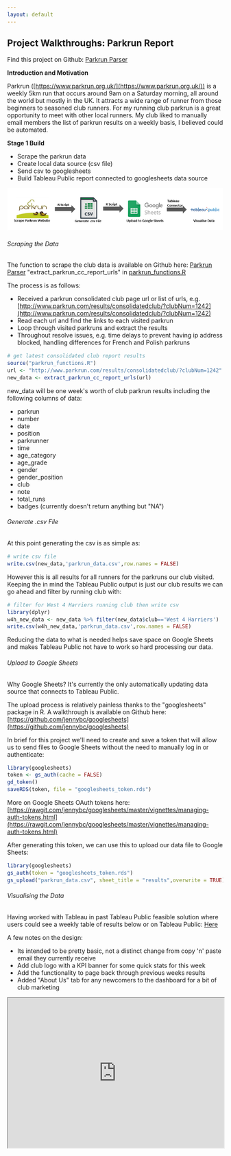 ```yaml
---
layout: default
---
```

## Project Walkthroughs: Parkrun Report
Find this project on Github: <a href ="https://github.com/wjsutton/parkrun_parser">Parkrun Parser</a>

**Introduction and Motivation**

Parkrun ([https://www.parkrun.org.uk/](https://www.parkrun.org.uk/)) is a weekly 5km run that occurs around 9am on a Saturday morning, all around the world but mostly in the UK. It attracts a wide range of runner from those beginners to seasoned club runners. For my running club parkrun is a great opportunity to meet with other local runners.
My club liked to manually email members the list of parkrun results on a weekly basis, I believed could be automated.

**Stage 1 Build**
* Scrape the parkrun data
* Create local data source (csv file)
* Send csv to googlesheets
* Build Tableau Public report connected to googlesheets data source

![Stage 1](assets\parkrun_stage_1_workflow.png)

###### Scraping the Data

The function to scrape the club data is available on Github here: <a href ="https://github.com/wjsutton/parkrun_parser">Parkrun Parser</a> "extract_parkrun_cc_report_urls" in [parkrun_functions.R](https://github.com/wjsutton/parkrun_parser/blob/master/parkrun_functions.R)

The process is as follows:
* Received a parkrun consolidated club page url or list of urls, e.g. [http://www.parkrun.com/results/consolidatedclub/?clubNum=1242](http://www.parkrun.com/results/consolidatedclub/?clubNum=1242) 
* Read each url and find the links to each visited parkrun
* Loop through visited parkruns and extract the results 
* Throughout resolve issues, e.g. time delays to prevent having ip address blocked, handling differences for French and Polish parkruns

```r
# get latest consolidated club report results
source("parkrun_functions.R")
url <- "http://www.parkrun.com/results/consolidatedclub/?clubNum=1242"
new_data <- extract_parkrun_cc_report_urls(url)
```
new_data will be one week's worth of club parkrun results including the following columns of data:
* parkrun	
* number	
* date	
* position	
* parkrunner	
* time	
* age_category	
* age_grade	
* gender	
* gender_position	
* club	
* note	
* total_runs
* badges (currently doesn't return anything but "NA")

###### Generate .csv File

At this point generating the csv is as simple as:
```r
# write csv file
write.csv(new_data,'parkrun_data.csv',row.names = FALSE)
```

However this is all results for all runners for the parkruns our club visited. Keeping the in mind the Tableau Public output is just our club results we can go ahead and filter by running club with:
```r
# filter for West 4 Harriers running club then write csv
library(dplyr)
w4h_new_data <- new_data %>% filter(new_data$club=='West 4 Harriers')
write.csv(w4h_new_data,'parkrun_data.csv',row.names = FALSE)
```
Reducing the data to what is needed helps save space on Google Sheets and makes Tableau Public not have to work so hard processing our data.

###### Upload to Google Sheets

Why Google Sheets? It's currently the only automatically updating data source that connects to Tableau Public.

The upload process is relatively painless thanks to the "googlesheets" package in R. A walkthrough is available on Github here: [https://github.com/jennybc/googlesheets](https://github.com/jennybc/googlesheets)

In brief for this project we'll need to create and save a token that will allow us to send files to Google Sheets without the need to manually log in or authenticate:
```r
library(googlesheets)
token <- gs_auth(cache = FALSE)
gd_token()
saveRDS(token, file = "googlesheets_token.rds")
```

More on Google Sheets OAuth tokens here: [https://rawgit.com/jennybc/googlesheets/master/vignettes/managing-auth-tokens.html](https://rawgit.com/jennybc/googlesheets/master/vignettes/managing-auth-tokens.html)

After generating this token, we can use this to upload our data file to Google Sheets:
```r
library(googlesheets)
gs_auth(token = "googlesheets_token.rds")
gs_upload("parkrun_data.csv", sheet_title = "results",overwrite = TRUE)
```

###### Visualising the Data

Having worked with Tableau in past Tableau Public feasible solution where users could see a weekly table of results below or on Tableau Public: [Here](https://public.tableau.com/views/West4HarriersParkrunReport/WeeklyParkrunReport?:embed=y&:display_count=yes)

A few notes on the design:
* Its intended to be pretty basic, not a distinct change from copy 'n' paste email they currently receive
* Add club logo with a KPI banner for some quick stats for this week
* Add the functionality to page back through previous weeks results
* Added "About Us" tab for any newcomers to the dashboard for a bit of club marketing
<iframe align = "center" width = "100%" height = "350" src="https://public.tableau.com/views/West4HarriersParkrunReport/WeeklyParkrunReport?:embed=y&:display_count=yes"/>

**Stage 2 Build**

From running the stage 1 process a number of upgrades were planned for the second phase such as:
* Did the data fail to run? I don’t know unless I manually check the data source or the Tableau workbook
* The original manual job of emailing weekly results hasn’t been automated, an weekly emailable report should be produced

![Stage 2](assets\parkrun_stage_2_workflow.png)

Did the data run?
R script to check max week of local data source, if date is > 7 days old, send email.
Email
Rmarkdown file to generate html document
Email html document to club

Example html email report: [Report](assets\parkrun_report.html) 

**Stage 3 (prospective build)**

Upgrades:
* Update Tableau report, as the Tableau report does the same job as the email, but the Tableau report could visualise all the data collected, providing an All Time and YTD stats view
* Improve the quality of the email, some things aren’t rendering properly on desktop compared to mobile, etc.
​